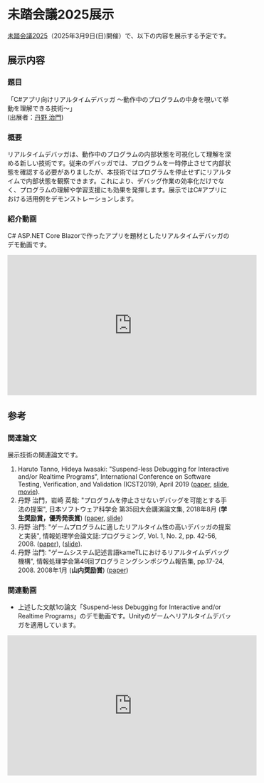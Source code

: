# 未踏会議2025展示

[未踏会議2025](https://www.ipa.go.jp/jinzai/mitou/mitoukaigi/)（2025年3月9日(日)開催）で、以下の内容を展示する予定です。

## 展示内容

### 題目
「C#アプリ向けリアルタイムデバッガ ～動作中のプログラムの中身を覗いて挙動を理解できる技術～」\
(出展者：[丹野 治門](https://haruto8tanno.github.io/))

### 概要

リアルタイムデバッガは、動作中のプログラムの内部状態を可視化して理解を深める新しい技術です。従来のデバッガでは、プログラムを一時停止させて内部状態を確認する必要がありましたが、本技術ではプログラムを停止せずにリアルタイムで内部状態を観察できます。これにより、デバッグ作業の効率化だけでなく、プログラムの理解や学習支援にも効果を発揮します。展示ではC#アプリにおける活用例をデモンストレーションします。

### 紹介動画
C# ASP.NET Core Blazorで作ったアプリを題材としたリアルタイムデバッガのデモ動画です。
<iframe width="560" height="315" src="https://www.youtube.com/embed/cuXAgVI8VKw" frameborder="0" allow="accelerometer; autoplay; clipboard-write; encrypted-media; gyroscope; picture-in-picture" allowfullscreen></iframe>

## 参考
### 関連論文
展示技術の関連論文です。

1. Haruto Tanno, Hideya Iwasaki: "Suspend-less Debugging for Interactive and/or Realtime Programs", International Conference on Software Testing, Verification, and Validation (ICST2019), April 2019 ([paper](https://ieeexplore.ieee.org/abstract/document/8730205), [slide](https://haruto8tanno.github.io/slides/slide(icst2019).pdf), [movie](https://www.youtube.com/watch?v=iI-WG13qx8c)).
1. 丹野 治門，岩崎 英哉: "プログラムを停止させないデバッグを可能とする手法の提案", 日本ソフトウェア科学会 第35回大会講演論文集, 2018年8月 (**学生奨励賞，優秀発表賞**) ([paper](http://jssst.or.jp/files/user/taikai/2018/GENERAL/general4-1.pdf), [slide](https://haruto8tanno.github.io/slides/slide(jssst2018).pdf))
1. 丹野 治門: "ゲームプログラムに適したリアルタイム性の高いデバッガの提案と実装", 情報処理学会論文誌:プログラミング, Vol. 1, No. 2, pp. 42-56, 2008. ([paper](https://ipsj.ixsq.nii.ac.jp/ej/?action=pages_view_main&amp;active_action=repository_view_main_item_detail&amp;item_id=16436&amp;item_no=1)), ([slide](https://haruto8tanno.github.io/slides/slide(pro68).pdf)).
1. 丹野 治門: "ゲームシステム記述言語kameTLにおけるリアルタイムデバッグ機構", 情報処理学会第49回プログラミングシンポジウム報告集, pp.17-24, 2008. 2008年1月 (**山内奨励賞**) ([paper](https://ipsj.ixsq.nii.ac.jp/ej/index.php?active_action=repository_view_main_item_detail&item_id=91516&item_no=1&page_id=13&block_id=8))

### 関連動画
- 上述した文献1の論文「Suspend-less Debugging for Interactive and/or Realtime Programs」のデモ動画です。Unityのゲームへリアルタイムデバッガを適用しています。
<iframe width="560" height="315" src="https://www.youtube.com/embed/iI-WG13qx8c" frameborder="0" allow="accelerometer; autoplay; clipboard-write; encrypted-media; gyroscope; picture-in-picture" allowfullscreen></iframe>

